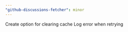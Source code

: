 ```yaml
---
"github-discussions-fetcher": minor
---
```


Create option for clearing cache
Log error when retrying
